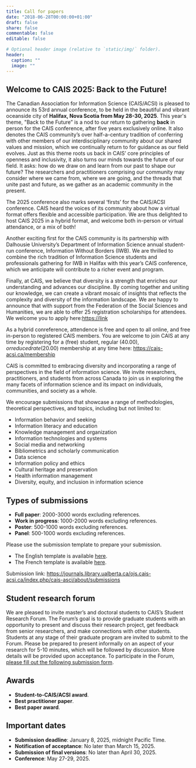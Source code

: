 ```yaml
---
title: Call for papers
date: "2018-06-28T00:00:00+01:00"
draft: false
share: false
commentable: false
editable: false

# Optional header image (relative to `static/img/` folder).
header:
  caption: ""
  image: ""
---
```



## Welcome to CAIS 2025: Back to the Future!

The Canadian Association for Information Science (CAIS/ACSI) is pleased to announce its 53rd annual conference, to be held in the beautiful and vibrant oceanside city of <strong>Halifax, Nova Scotia from May 28-30, 2025</strong>. This year's theme, "Back to the Future” is a nod to our return to gathering <strong>back</strong> in person for the CAIS conference, after five years exclusively online. It also denotes the CAIS community’s over half-a-century tradition of conferring with other members of our interdisciplinary community about our shared values and mission, which we continually return to for guidance as our field evolves. Just as this theme roots us back in CAIS’ core principles of openness and inclusivity, it also turns our minds towards the future of our field. It asks: how do we draw on and learn from our past to shape our future? The researchers and practitioners comprising our community may consider where we came from, where we are going, and the threads that unite past and future, as we gather as an academic community in the present.

The 2025 conference also marks several ‘firsts’ for the CAIS/ACSI conference. CAIS heard the voices of its community about how a virtual format offers flexible and accessible participation. We are thus delighted to host CAIS 2025 in a hybrid format, and welcome both in-person or virtual attendance, or a mix of both! 

Another exciting first for the CAIS community is its partnership with Dalhousie University’s Department of Information Science annual student-run conference, Information Without Borders (IWB). We are thrilled to combine the rich tradition of Information Science students and professionals gathering for IWB in Halifax with this year’s CAIS conference, which we anticipate will contribute to a richer event and program. 

Finally, at CAIS, we believe that diversity is a strength that enriches our understanding and advances our discipline. By coming together and uniting our knowledge, we can create a vibrant mosaic of insights that reflects the complexity and diversity of the information landscape. We are happy to announce that with support from the Federation of the Social Sciences and Humanities, we are able to offer 25 registration scholarships for attendees. We welcome you to apply here:<a href = "https://link">https://link</a>

As a hybrid conreference, attendence is free and open to all online, and free in-person to registered CAIS members. You are welcome to join CAIS at any time by registering for a (free) student, regular ($40.00), or reduced rate ($20.00) membership at any time here: https://cais-acsi.ca/membership 

CAIS is committed to embracing diversity and incorporating a range of perspectives in the field of information science. We invite researchers, practitioners, and students from across Canada to join us in exploring the many facets of information science and its impact on individuals, communities, and society as a whole. 

We encourage submissions that showcase a range of methodologies, theoretical perspectives, and topics, including but not limited to:

- Information behavior and seeking
- Information literacy and education
- Knowledge management and organization
- Information technologies and systems
- Social media and networking
- Bibliometrics and scholarly communication
- Data science 
- Information policy and ethics
- Cultural heritage and preservation
- Health information management
- Diversity, equity, and inclusion in information science

## Types of submissions

- <strong>Full paper</strong>: 2000-3000 words excluding references. 
- <strong>Work in progress</strong>: 1000-2000 words excluding references.
- <strong>Poster</strong>: 500-1000 words excluding references.
- <strong>Panel</strong>: 500-1000 words excluding references.

Please use the submission template to prepare your submission.
- The English template is available <a href="https://cais2025.netlify.app/CAIS2025_template.docx">here</a>.
- The French template is available <a href="https://cais2025.netlify.app/ACSI2025_modèle.docx">here</a>.

Submission link: <a href = "https://journals.library.ualberta.ca/ojs.cais-acsi.ca/index.php/cais-asci/about/submissions">https://journals.library.ualberta.ca/ojs.cais-acsi.ca/index.php/cais-asci/about/submissions</a>

## Student research forum
We are pleased to invite master’s and doctoral students to CAIS’s Student Research Forum. The Forum’s goal is to provide graduate students with an opportunity to present and discuss their research project, get feedback from senior researchers, and make connections with other students. Students at any stage of their graduate program are invited to submit to the Forum. Please be prepared to present informally on an aspect of your research for 5-10 minutes, which will be followed by discussion. More details will be provided upon acceptance.
To participate in the Forum, <a href="https://forms.gle/HE3t4gim3XSym6eH9">please fill out the following submission form</a>.

## Awards
- <strong>Student-to-CAIS/ACSI award</strong>.
- <strong>Best practitioner paper</strong>.
- <strong>Best paper award</strong>.

## Important dates 

- <strong>Submission deadline</strong>: January 8, 2025, midnight Pacific Time.
- <strong>Notification of acceptance</strong>: No later than March 15, 2025.
- <strong>Submission of final versions</strong>: No later than April 30, 2025.
- <strong>Conference</strong>: May 27-29, 2025.
